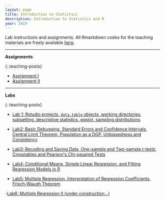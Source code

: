 ```yaml
---
layout: page
title: Introduction to Statistics
description: Introduction to Statistics and R
year: 2019
---
```


Lab instructions and assignments. All Rmarkdown codes for the teaching materials are freely available [here](https://github.com/baruuum/intro_to_stats_2019). 

<hr>

**Assignments**

{:.teaching-posts}
- [Assignment I](https://github.com/baruuum/intro_to_stats_2019/blob/master/assignments/assignment1/assignment1.pdf)
- [Assignment II](https://github.com/baruuum/intro_to_stats_2019/blob/master/assignments/assignment2/assignment2.pdf)

<hr>

**Labs**

{:.teaching-posts}
- [Lab 1: Rstudio projects, `data.table` objects, working directories, subsetting, descriptive statistics, ggplot, sampling distributions](https://htmlpreview.github.com/?https://github.com/baruuum/intro_to_stats_2019/blob/master/Lab1/Lab1.html)

- [Lab2: Basic Debugging, Standard Errors and Confidence Intervals, Central Limit Theorem, Population as a DGP, Unbiasedness and Consistency](https://htmlpreview.github.com/?https://github.com/baruuum/intro_to_stats_2019/blob/master/Lab2/Lab2.html)

- [Lab3: Recoding and Saving Data, One-sample and Two-sample t-tests, Crosstables and Pearson's Chi-squared Tests](https://htmlpreview.github.com/?https://github.com/baruuum/intro_to_stats_2019/blob/master/Lab3/Lab3.html)

- [Lab4: Conditional Means, Simple Linear Regression, and Fitting Regression Models in R](https://htmlpreview.github.com/?https://github.com/baruuum/intro_to_stats_2019/blob/master/Lab4/Lab4.html)

- [Lab5: Multiple Regression, Interpretation of Regression Coefficients, Frisch-Waugh Theorem](https://htmlpreview.github.com/?https://github.com/baruuum/intro_to_stats_2019/blob/master/Lab5/Lab5.html)

-[Lab6: Multiple Regression II (under construction...)](https://htmlpreview.github.com/?https://github.com/baruuum/intro_to_stats_2019/blob/master/Lab6/Lab6.html)
